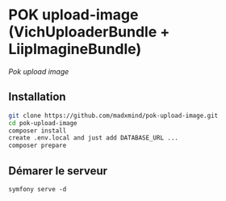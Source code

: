 # POK upload-image (VichUploaderBundle + LiipImagineBundle)

_Pok upload image_

## Installation

```bash
git clone https://github.com/madxmind/pok-upload-image.git
cd pok-upload-image
composer install
create .env.local and just add DATABASE_URL ...
composer prepare
```

## Démarer le serveur

```
symfony serve -d
```